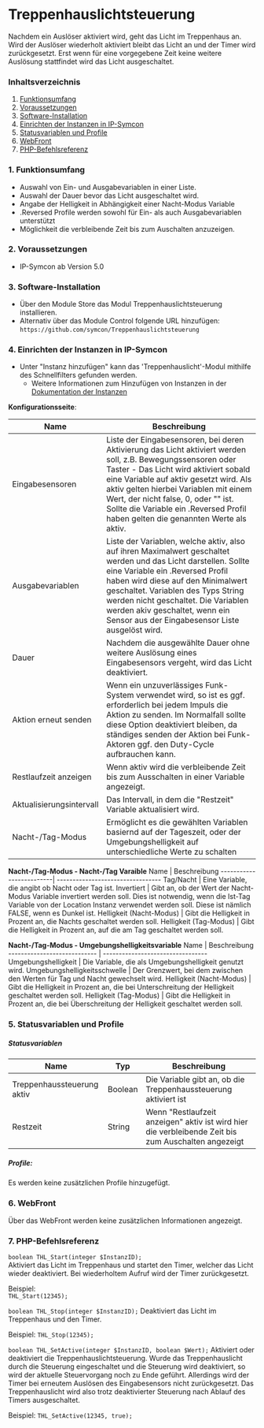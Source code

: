 # Treppenhauslichtsteuerung
Nachdem ein Auslöser aktiviert wird, geht das Licht im Treppenhaus an. Wird der Auslöser wiederholt aktiviert bleibt das Licht an und der Timer wird zurückgesetzt. Erst wenn für eine vorgegebene Zeit keine weitere Auslösung stattfindet wird das Licht ausgeschaltet.


### Inhaltsverzeichnis

1. [Funktionsumfang](#1-funktionsumfang)
2. [Voraussetzungen](#2-voraussetzungen)
3. [Software-Installation](#3-software-installation)
4. [Einrichten der Instanzen in IP-Symcon](#4-einrichten-der-instanzen-in-ip-symcon)
5. [Statusvariablen und Profile](#5-statusvariablen-und-profile)
6. [WebFront](#6-webfront)
7. [PHP-Befehlsreferenz](#7-php-befehlsreferenz)

### 1. Funktionsumfang

* Auswahl von Ein- und Ausgabevariablen in einer Liste.
* Auswahl der Dauer bevor das Licht ausgeschaltet wird.
* Angabe der Helligkeit in Abhängigkeit einer Nacht-Modus Variable
* .Reversed Profile werden sowohl für Ein- als auch Ausgabevariablen unterstützt
* Möglichkeit die verbleibende Zeit bis zum Auschalten anzuzeigen.

### 2. Voraussetzungen

- IP-Symcon ab Version 5.0

### 3. Software-Installation

* Über den Module Store das Modul Treppenhauslichtsteuerung installieren.
* Alternativ über das Module Control folgende URL hinzufügen:
`https://github.com/symcon/Treppenhauslichtsteuerung`

### 4. Einrichten der Instanzen in IP-Symcon

- Unter "Instanz hinzufügen" kann das 'Treppenhauslicht'-Modul mithilfe des Schnellfilters gefunden werden.
    - Weitere Informationen zum Hinzufügen von Instanzen in der [Dokumentation der Instanzen](https://www.symcon.de/service/dokumentation/konzepte/instanzen/#Instanz_hinzufügen)

__Konfigurationsseite__:

Name                            | Beschreibung
------------------------------- | ---------------------------------
Eingabesensoren                 | Liste der Eingabesensoren, bei deren Aktivierung das Licht aktiviert werden soll, z.B. Bewegungssensoren oder Taster - Das Licht wird aktiviert sobald eine Variable auf aktiv gesetzt wird. Als aktiv gelten hierbei Variablen mit einem Wert, der nicht false, 0, oder "" ist. Sollte die Variable ein .Reversed Profil haben gelten die genannten Werte als aktiv.
Ausgabevariablen                | Liste der Variablen, welche aktiv, also auf ihren Maximalwert geschaltet werden und das Licht darstellen. Sollte eine Variable ein .Reversed Profil haben wird diese auf den Minimalwert geschaltet. Variablen des Typs String werden nicht geschaltet. Die Variablen werden akiv geschaltet, wenn ein Sensor aus der Eingabesensor Liste ausgelöst wird.
Dauer                           | Nachdem die ausgewählte Dauer ohne weitere Auslösung eines Eingabesensors vergeht, wird das Licht deaktiviert.
Aktion erneut senden            | Wenn ein unzuverlässiges Funk-System verwendet wird, so ist es ggf. erforderlich bei jedem Impuls die Aktion zu senden. Im Normalfall sollte diese Option deaktiviert bleiben, da ständiges senden der Aktion bei Funk-Aktoren ggf. den Duty-Cycle aufbrauchen kann. 
Restlaufzeit anzeigen           | Wenn aktiv wird die verbleibende Zeit bis zum Ausschalten in einer Variable angezeigt.
Aktualisierungsintervall        | Das Intervall, in dem die "Restzeit" Variable aktualisiert wird.
Nacht-/Tag-Modus                | Ermöglicht es die gewählten Variablen basiernd auf der Tageszeit, oder der Umgebungshelligkeit auf unterschiedliche Werte zu schalten 

__Nacht-/Tag-Modus - Nacht-/Tag Varaible__
Name                     | Beschreibung
-------------------------| ---------------------------------
Tag/Nacht                | Eine Variable, die angibt ob Nacht oder Tag ist.
Invertiert               | Gibt an, ob der Wert der Nacht-Modus Variable invertiert werden soll. Dies ist notwendig, wenn die Ist-Tag Variable von der Location Instanz verwendet werden soll. Diese ist nämlich FALSE, wenn es Dunkel ist.
Helligkeit (Nacht-Modus) | Gibt die Helligkeit in Prozent an, die Nachts geschaltet werden soll.
Helligkeit (Tag-Modus)   | Gibt die Helligkeit in Prozent an, auf die am Tag geschaltet werden soll.

__Nacht-/Tag-Modus - Umgebungshelligkeitsvariable__
Name                         | Beschreibung
---------------------------- | ---------------------------------
Umgebungshelligkeit          | Die Variable, die als Umgebungshelligkeit genutzt wird.
Umgebungshelligkeitsschwelle | Der Grenzwert, bei dem zwischen den Werten für Tag und Nacht gewechselt wird.
Helligkeit (Nacht-Modus)     | Gibt die Helligkeit in Prozent an, die bei Unterschreitung der Helligkeit geschaltet werden soll.
Helligkeit (Tag-Modus)       | Gibt die Helligkeit in Prozent an, die bei Überschreitung der Helligkeit geschaltet werden soll.

### 5. Statusvariablen und Profile

##### Statusvariablen

Name                       | Typ     | Beschreibung
-------------------------- | ------- | ---------------------------
Treppenhaussteuerung aktiv | Boolean | Die Variable gibt an, ob die Treppenhaussteuerung aktiviert ist
Restzeit                   | String  | Wenn "Restlaufzeit anzeigen" aktiv ist wird hier die verbleibende Zeit bis zum Auschalten angezeigt

##### Profile:

Es werden keine zusätzlichen Profile hinzugefügt.

### 6. WebFront

Über das WebFront werden keine zusätzlichen Informationen angezeigt.

### 7. PHP-Befehlsreferenz

`boolean THL_Start(integer $InstanzID);`  
Aktiviert das Licht im Treppenhaus und startet den Timer, welcher das Licht wieder deaktiviert. Bei wiederholtem Aufruf wird der Timer zurückgesetzt.

Beispiel:  
`THL_Start(12345);`

`boolean THL_Stop(integer $InstanzID);`
Deaktiviert das Licht im Treppenhaus und den Timer.

Beispiel:
`THL_Stop(12345);`

`boolean THL_SetActive(integer $InstanzID, boolean $Wert);`
Aktiviert oder deaktiviert die Treppenhauslichtsteuerung. Wurde das Treppenhauslicht durch die Steuerung eingeschaltet und die Steuerung wird deaktiviert, so wird der aktuelle Steuervorgang noch zu Ende geführt. Allerdings wird der Timer bei erneutem Auslösen des Eingabesensors nicht zurückgesetzt. Das Treppenhauslicht wird also trotz deaktivierter Steuerung nach Ablauf des Timers ausgeschaltet.

Beispiel:
`THL_SetActive(12345, true);`
